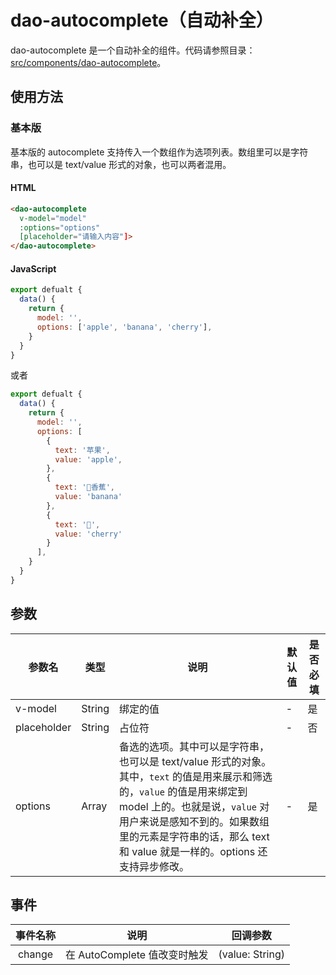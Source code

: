 # dao-autocomplete（自动补全）

dao-autocomplete 是一个自动补全的组件。代码请参照目录：[src/components/dao-autocomplete](../src/components/dao-autocomplete)。

## 使用方法

### 基本版

基本版的 autocomplete 支持传入一个数组作为选项列表。数组里可以是字符串，也可以是 text/value 形式的对象，也可以两者混用。

#### HTML

```HTML
<dao-autocomplete
  v-model="model"
  :options="options"
  [placeholder="请输入内容"]>
</dao-autocomplete>
```

#### JavaScript

```javascript
export defualt {
  data() {
    return {
      model: '',
      options: ['apple', 'banana', 'cherry'],
    }
  }
}
```

或者

```javascript
export defualt {
  data() {
    return {
      model: '',
      options: [
        {
          text: '苹果',
          value: 'apple',
        },
        {
          text: '🍌香蕉',
          value: 'banana'
        },
        {
          text: '🍒',
          value: 'cherry'
        }
      ],
    }
  }
}
```

## 参数

| 参数名         | 类型     | 说明                                       | 默认值  | 是否必填 |
| ----------- | ------ | ---------------------------------------- | ---- | ---- |
| v-model     | String | 绑定的值                                     | -    | 是    |
| placeholder | String | 占位符                                      | -    | 否    |
| options     | Array  | 备选的选项。其中可以是字符串，也可以是 text/value 形式的对象。其中，`text` 的值是用来展示和筛选的，`value` 的值是用来绑定到 model 上的。也就是说，`value` 对用户来说是感知不到的。如果数组里的元素是字符串的话，那么 text 和 value 就是一样的。options 还支持异步修改。 | -    | 是    |

## 事件

| 事件名称 | 说明 | 回调参数 |
|:-------:|:---:|:-------:|
| change | 在 AutoComplete 值改变时触发 | (value: String) |
